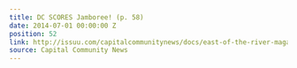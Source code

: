 ```yaml
---
title: DC SCORES Jamboree! (p. 58)
date: 2014-07-01 00:00:00 Z
position: 52
link: http://issuu.com/capitalcommunitynews/docs/east-of-the-river-magazine-july-201_2cc5c74640f144
source: Capital Community News
---
```


